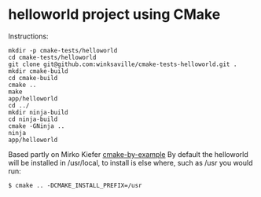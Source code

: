 helloworld project using CMake
==============================

Instructions:
```
mkdir -p cmake-tests/helloworld
cd cmake-tests/helloworld
git clone git@github.com:winksaville/cmake-tests-helloworld.git .
mkdir cmake-build
cd cmake-build
cmake ..
make
app/helloworld
cd ../
mkdir ninja-build
cd ninja-build
cmake -GNinja ..
ninja
app/helloworld

```

Based partly on Mirko Kiefer [cmake-by-example](http://mirkokiefer.com/blog/2013/03/cmake-by-example/)
By default the helloworld will be installed in /usr/local, to install is else where, such as /usr you would run:
```
$ cmake .. -DCMAKE_INSTALL_PREFIX=/usr
```

